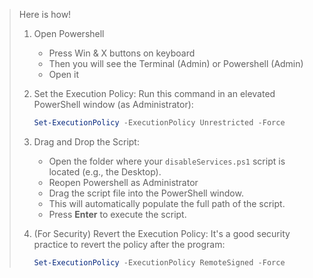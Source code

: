 > Here is how!
> 
> 1. Open Powershell
>    
>    * Press Win & X buttons on keyboard
>    * Then you will see the Terminal (Admin) or Powershell (Admin)
>    * Open it
> 2. Set the Execution Policy:
>    Run this command in an elevated PowerShell window (as Administrator):
>    ```powershell
>    Set-ExecutionPolicy -ExecutionPolicy Unrestricted -Force
>    ```
> 3. Drag and Drop the Script:
>    
>    * Open the folder where your `disableServices.ps1` script is located (e.g., the Desktop).
>    * Reopen Powershell as Administrator
>    * Drag the script file into the PowerShell window.
>    * This will automatically populate the full path of the script.
>    * Press **Enter** to execute the script.
> 4. (For Security) Revert the Execution Policy:
>    It's a good security practice to revert the policy after the program:
>    ```powershell
>    Set-ExecutionPolicy -ExecutionPolicy RemoteSigned -Force
>    ```
